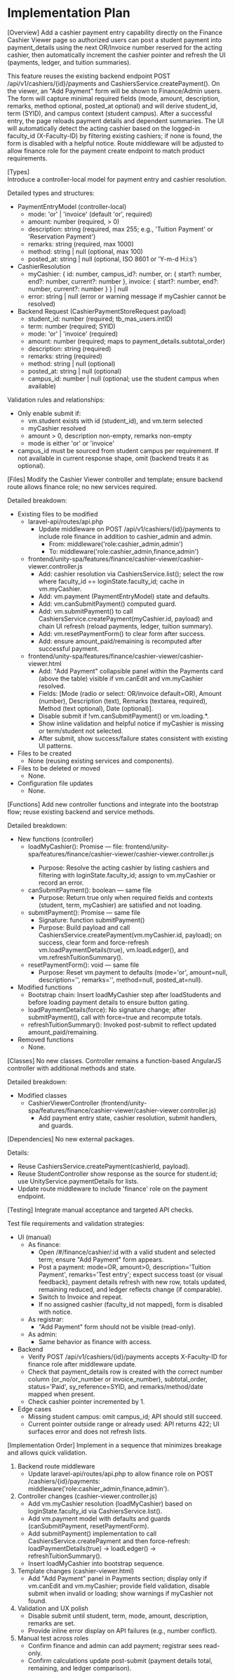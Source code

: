# Implementation Plan

[Overview]
Add a cashier payment entry capability directly on the Finance Cashier Viewer page so authorized users can post a student payment into payment_details using the next OR/Invoice number reserved for the acting cashier, then automatically increment the cashier pointer and refresh the UI (payments, ledger, and tuition summaries).

This feature reuses the existing backend endpoint POST /api/v1/cashiers/{id}/payments and CashiersService.createPayment(). On the viewer, an "Add Payment" form will be shown to Finance/Admin users. The form will capture minimal required fields (mode, amount, description, remarks, method optional, posted_at optional) and will derive student_id, term (SYID), and campus context (student campus). After a successful entry, the page reloads payment details and dependent summaries. The UI will automatically detect the acting cashier based on the logged-in faculty_id (X-Faculty-ID) by filtering existing cashiers; if none is found, the form is disabled with a helpful notice. Route middleware will be adjusted to allow finance role for the payment create endpoint to match product requirements.

[Types]  
Introduce a controller-local model for payment entry and cashier resolution.

Detailed types and structures:
- PaymentEntryModel (controller-local)
  - mode: 'or' | 'invoice' (default 'or', required)
  - amount: number (required, > 0)
  - description: string (required, max 255; e.g., 'Tuition Payment' or 'Reservation Payment')
  - remarks: string (required, max 1000)
  - method: string | null (optional, max 100)
  - posted_at: string | null (optional, ISO 8601 or 'Y-m-d H:i:s')
- CashierResolution
  - myCashier: { id: number, campus_id?: number, or: { start?: number, end?: number, current?: number }, invoice: { start?: number, end?: number, current?: number } } | null
  - error: string | null (error or warning message if myCashier cannot be resolved)
- Backend Request (CashierPaymentStoreRequest payload)
  - student_id: number (required; tb_mas_users.intID)
  - term: number (required; SYID)
  - mode: 'or' | 'invoice' (required)
  - amount: number (required; maps to payment_details.subtotal_order)
  - description: string (required)
  - remarks: string (required)
  - method: string | null (optional)
  - posted_at: string | null (optional)
  - campus_id: number | null (optional; use the student campus when available)

Validation rules and relationships:
- Only enable submit if:
  - vm.student exists with id (student_id), and vm.term selected
  - myCashier resolved
  - amount > 0, description non-empty, remarks non-empty
  - mode is either 'or' or 'invoice'
- campus_id must be sourced from student campus per requirement. If not available in current response shape, omit (backend treats it as optional).

[Files]
Modify the Cashier Viewer controller and template; ensure backend route allows finance role; no new services required.

Detailed breakdown:
- Existing files to be modified
  - laravel-api/routes/api.php
    - Update middleware on POST /api/v1/cashiers/{id}/payments to include role finance in addition to cashier_admin and admin.
      - From: middleware('role:cashier_admin,admin')
      - To: middleware('role:cashier_admin,finance,admin')
  - frontend/unity-spa/features/finance/cashier-viewer/cashier-viewer.controller.js
    - Add: cashier resolution via CashiersService.list(); select the row where faculty_id == loginState.faculty_id; cache in vm.myCashier.
    - Add: vm.payment (PaymentEntryModel) state and defaults.
    - Add: vm.canSubmitPayment() computed guard.
    - Add: vm.submitPayment() to call CashiersService.createPayment(myCashier.id, payload) and chain UI refresh (reload payments, ledger, tuition summary).
    - Add: vm.resetPaymentForm() to clear form after success.
    - Add: ensure amount_paid/remaining is recomputed after successful payment.
  - frontend/unity-spa/features/finance/cashier-viewer/cashier-viewer.html
    - Add: "Add Payment" collapsible panel within the Payments card (above the table) visible if vm.canEdit and vm.myCashier resolved.
    - Fields: [Mode (radio or select: OR/invoice default=OR), Amount (number), Description (text), Remarks (textarea, required), Method (text optional), Date (optional)].
    - Disable submit if !vm.canSubmitPayment() or vm.loading.*.
    - Show inline validation and helpful notice if myCashier is missing or term/student not selected.
    - After submit, show success/failure states consistent with existing UI patterns.
- Files to be created
  - None (reusing existing services and components).
- Files to be deleted or moved
  - None.
- Configuration file updates
  - None.

[Functions]
Add new controller functions and integrate into the bootstrap flow; reuse existing backend and service methods.

Detailed breakdown:
- New functions (controller)
  - loadMyCashier(): Promise<void> — file: frontend/unity-spa/features/finance/cashier-viewer/cashier-viewer.controller.js
    - Purpose: Resolve the acting cashier by listing cashiers and filtering with loginState.faculty_id; assign to vm.myCashier or record an error.
  - canSubmitPayment(): boolean — same file
    - Purpose: Return true only when required fields and contexts (student, term, myCashier) are satisfied and not loading.
  - submitPayment(): Promise — same file
    - Signature: function submitPayment()
    - Purpose: Build payload and call CashiersService.createPayment(vm.myCashier.id, payload); on success, clear form and force-refresh vm.loadPaymentDetails(true), vm.loadLedger(), and vm.refreshTuitionSummary().
  - resetPaymentForm(): void — same file
    - Purpose: Reset vm.payment to defaults (mode='or', amount=null, description='', remarks='', method=null, posted_at=null).
- Modified functions
  - Bootstrap chain: Insert loadMyCashier step after loadStudents and before loading payment details to ensure button gating.
  - loadPaymentDetails(force): No signature change; after submitPayment(), call with force=true and recompute totals.
  - refreshTuitionSummary(): Invoked post-submit to reflect updated amount_paid/remaining.
- Removed functions
  - None.

[Classes]
No new classes. Controller remains a function-based AngularJS controller with additional methods and state.

Detailed breakdown:
- Modified classes
  - CashierViewerController (frontend/unity-spa/features/finance/cashier-viewer/cashier-viewer.controller.js)
    - Add payment entry state, cashier resolution, submit handlers, and guards.

[Dependencies]
No new external packages.

Details:
- Reuse CashiersService.createPayment(cashierId, payload).
- Reuse StudentController show response as the source for student.id; use UnityService.paymentDetails for lists.
- Update route middleware to include 'finance' role on the payment endpoint.

[Testing]
Integrate manual acceptance and targeted API checks.

Test file requirements and validation strategies:
- UI (manual)
  - As finance:
    - Open /#/finance/cashier/:id with a valid student and selected term; ensure "Add Payment" form appears.
    - Post a payment: mode=OR, amount>0, description='Tuition Payment', remarks='Test entry'; expect success toast (or visual feedback), payment details refresh with new row, totals updated, remaining reduced, and ledger reflects change (if comparable).
    - Switch to Invoice and repeat.
    - If no assigned cashier (faculty_id not mapped), form is disabled with notice.
  - As registrar:
    - "Add Payment" form should not be visible (read-only).
  - As admin:
    - Same behavior as finance with access.
- Backend
  - Verify POST /api/v1/cashiers/{id}/payments accepts X-Faculty-ID for finance role after middleware update.
  - Check that payment_details row is created with the correct number column (or_no/or_number or invoice_number), subtotal_order, status='Paid', sy_reference=SYID, and remarks/method/date mapped when present.
  - Check cashier pointer incremented by 1.
- Edge cases
  - Missing student campus: omit campus_id; API should still succeed.
  - Current pointer outside range or already used: API returns 422; UI surfaces error and does not refresh lists.

[Implementation Order]
Implement in a sequence that minimizes breakage and allows quick validation.

1) Backend route middleware
   - Update laravel-api/routes/api.php to allow finance role on POST /cashiers/{id}/payments: middleware('role:cashier_admin,finance,admin').
2) Controller changes (cashier-viewer.controller.js)
   - Add vm.myCashier resolution (loadMyCashier) based on loginState.faculty_id via CashiersService.list().
   - Add vm.payment model with defaults and guards (canSubmitPayment, resetPaymentForm).
   - Add submitPayment() implementation to call CashiersService.createPayment and then force-refresh: loadPaymentDetails(true) → loadLedger() → refreshTuitionSummary().
   - Insert loadMyCashier into bootstrap sequence.
3) Template changes (cashier-viewer.html)
   - Add "Add Payment" panel in Payments section; display only if vm.canEdit and vm.myCashier; provide field validation, disable submit when invalid or loading; show warnings if myCashier not found.
4) Validation and UX polish
   - Disable submit until student, term, mode, amount, description, remarks are set.
   - Provide inline error display on API failures (e.g., number conflict).
5) Manual test across roles
   - Confirm finance and admin can add payment; registrar sees read-only.
   - Confirm calculations update post-submit (payment details total, remaining, and ledger comparison).
